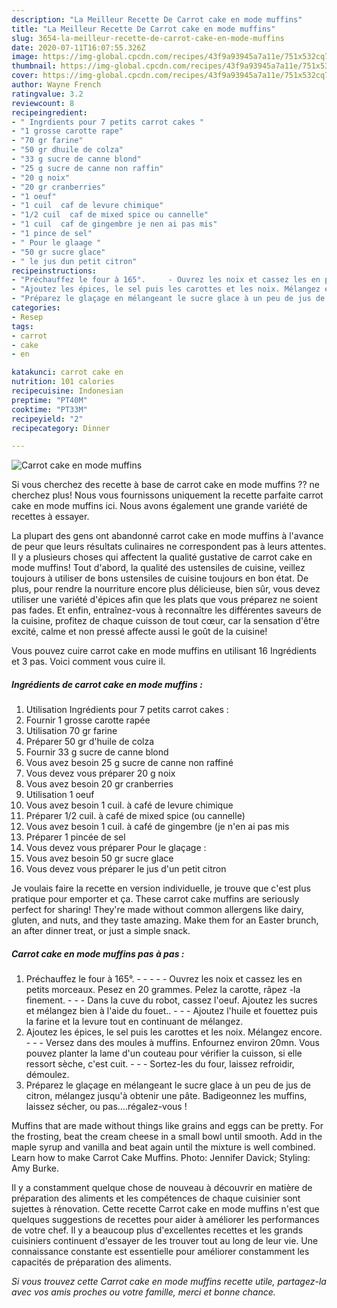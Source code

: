 ```yaml
---
description: "La Meilleur Recette De Carrot cake en mode muffins"
title: "La Meilleur Recette De Carrot cake en mode muffins"
slug: 3654-la-meilleur-recette-de-carrot-cake-en-mode-muffins
date: 2020-07-11T16:07:55.326Z
image: https://img-global.cpcdn.com/recipes/43f9a93945a7a11e/751x532cq70/carrot-cake-en-mode-muffins-photo-principale-de-la-recette.jpg
thumbnail: https://img-global.cpcdn.com/recipes/43f9a93945a7a11e/751x532cq70/carrot-cake-en-mode-muffins-photo-principale-de-la-recette.jpg
cover: https://img-global.cpcdn.com/recipes/43f9a93945a7a11e/751x532cq70/carrot-cake-en-mode-muffins-photo-principale-de-la-recette.jpg
author: Wayne French
ratingvalue: 3.2
reviewcount: 8
recipeingredient:
- " Ingrdients pour 7 petits carrot cakes "
- "1 grosse carotte rape"
- "70 gr farine"
- "50 gr dhuile de colza"
- "33 g sucre de canne blond"
- "25 g sucre de canne non raffin"
- "20 g noix"
- "20 gr cranberries"
- "1 oeuf"
- "1 cuil  caf de levure chimique"
- "1/2 cuil  caf de mixed spice ou cannelle"
- "1 cuil  caf de gingembre je nen ai pas mis"
- "1 pince de sel"
- " Pour le glaage "
- "50 gr sucre glace"
- " le jus dun petit citron"
recipeinstructions:
- "Préchauffez le four à 165°.     - Ouvrez les noix et cassez les en petits morceaux. Pesez en 20 grammes. Pelez la carotte, râpez -la finement.  - Dans la cuve du robot, cassez l&#39;oeuf. Ajoutez les sucres et mélangez bien à l&#39;aide du fouet..  - Ajoutez l&#39;huile et fouettez puis la farine et la levure tout en continuant de mélangez."
- "Ajoutez les épices, le sel puis les carottes et les noix. Mélangez encore.  - Versez dans des moules à muffins. Enfournez environ 20mn. Vous pouvez planter la lame d&#39;un couteau pour vérifier la cuisson, si elle ressort sèche, c&#39;est cuit.  - Sortez-les du four, laissez refroidir, démoulez."
- "Préparez le glaçage en mélangeant le sucre glace à un peu de jus de citron, mélangez jusqu&#39;à obtenir une pâte. Badigeonnez les muffins, laissez sécher, ou pas....régalez-vous !"
categories:
- Resep
tags:
- carrot
- cake
- en

katakunci: carrot cake en 
nutrition: 101 calories
recipecuisine: Indonesian
preptime: "PT40M"
cooktime: "PT33M"
recipeyield: "2"
recipecategory: Dinner

---
```



![Carrot cake en mode muffins](https://img-global.cpcdn.com/recipes/43f9a93945a7a11e/751x532cq70/carrot-cake-en-mode-muffins-photo-principale-de-la-recette.jpg)

Si vous cherchez des recette à base de carrot cake en mode muffins ?? ne cherchez plus! Nous vous fournissons uniquement la recette parfaite carrot cake en mode muffins ici. Nous avons également une grande variété de recettes à essayer.

La plupart des gens ont abandonné carrot cake en mode muffins à l'avance de peur que leurs résultats culinaires ne correspondent pas à leurs attentes. Il y a plusieurs choses qui affectent la qualité gustative de carrot cake en mode muffins! Tout d'abord, la qualité des ustensiles de cuisine, veillez toujours à utiliser de bons ustensiles de cuisine toujours en bon état. De plus, pour rendre la nourriture encore plus délicieuse, bien sûr, vous devez utiliser une variété d'épices afin que les plats que vous préparez ne soient pas fades. Et enfin, entraînez-vous à reconnaître les différentes saveurs de la cuisine, profitez de chaque cuisson de tout cœur, car la sensation d'être excité, calme et non pressé affecte aussi le goût de la cuisine!

<!--inarticleads1-->

Vous pouvez cuire carrot cake en mode muffins en utilisant 16 Ingrédients et 3 pas. Voici comment vous cuire il.

##### Ingrédients de carrot cake en mode muffins :

1. Utilisation  Ingrédients pour 7 petits carrot cakes :
1. Fournir 1 grosse carotte rapée
1. Utilisation 70 gr farine
1. Préparer 50 gr d&#39;huile de colza
1. Fournir 33 g sucre de canne blond
1. Vous avez besoin 25 g sucre de canne non raffiné
1. Vous devez vous préparer 20 g noix
1. Vous avez besoin 20 gr cranberries
1. Utilisation 1 oeuf
1. Vous avez besoin 1 cuil. à café de levure chimique
1. Préparer 1/2 cuil. à café de mixed spice (ou cannelle)
1. Vous avez besoin 1 cuil. à café de gingembre (je n&#39;en ai pas mis
1. Préparer 1 pincée de sel
1. Vous devez vous préparer  Pour le glaçage :
1. Vous avez besoin 50 gr sucre glace
1. Vous devez vous préparer  le jus d&#39;un petit citron


Je voulais faire la recette en version individuelle, je trouve que c&#39;est plus pratique pour emporter et ça. These carrot cake muffins are seriously perfect for sharing! They&#39;re made without common allergens like dairy, gluten, and nuts, and they taste amazing. Make them for an Easter brunch, an after dinner treat, or just a simple snack. 

<!--inarticleads2-->

##### Carrot cake en mode muffins pas à pas :

1. Préchauffez le four à 165°. -  -   -  - - Ouvrez les noix et cassez les en petits morceaux. Pesez en 20 grammes. Pelez la carotte, râpez -la finement. -  - - Dans la cuve du robot, cassez l&#39;oeuf. Ajoutez les sucres et mélangez bien à l&#39;aide du fouet.. -  - - Ajoutez l&#39;huile et fouettez puis la farine et la levure tout en continuant de mélangez.
1. Ajoutez les épices, le sel puis les carottes et les noix. Mélangez encore. -  - - Versez dans des moules à muffins. Enfournez environ 20mn. Vous pouvez planter la lame d&#39;un couteau pour vérifier la cuisson, si elle ressort sèche, c&#39;est cuit. -  - - Sortez-les du four, laissez refroidir, démoulez.
1. Préparez le glaçage en mélangeant le sucre glace à un peu de jus de citron, mélangez jusqu&#39;à obtenir une pâte. Badigeonnez les muffins, laissez sécher, ou pas....régalez-vous !


Muffins that are made without things like grains and eggs can be pretty. For the frosting, beat the cream cheese in a small bowl until smooth. Add in the maple syrup and vanilla and beat again until the mixture is well combined. Learn how to make Carrot Cake Muffins. Photo: Jennifer Davick; Styling: Amy Burke. 

<!--inarticleads1-->

<p>
Il y a constamment quelque chose de nouveau à découvrir en matière de préparation des aliments et les compétences de chaque cuisinier sont sujettes à rénovation. Cette recette Carrot cake en mode muffins n'est que quelques suggestions de recettes pour aider à améliorer les performances de votre chef. Il y a beaucoup plus d'excellentes recettes et les grands cuisiniers continuent d'essayer de les trouver tout au long de leur vie. Une connaissance constante est essentielle pour améliorer constamment les capacités de préparation des aliments.
</p>

<p>
<i>Si vous trouvez cette Carrot cake en mode muffins recette utile, partagez-la avec vos amis proches ou votre famille, merci et bonne chance.</i>
</p>
